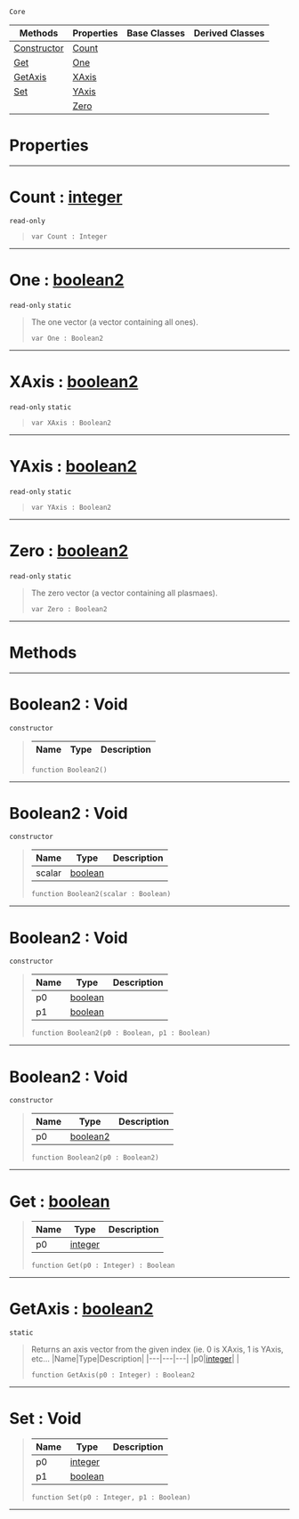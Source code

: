  `Core`

|Methods|Properties|Base Classes|Derived Classes|
|---|---|---|---|
|[ Constructor](https://github.com/PlasmaEngine/PlasmaDocs/tree/master/docs/C%2B%2B/code_reference/lightning_base_types/boolean2.markdown#boolean2-void)|[ Count](https://github.com/PlasmaEngine/PlasmaDocs/tree/master/docs/C%2B%2B/code_reference/lightning_base_types/boolean2.markdown#count-plasma-engine-docume)| | |
|[ Get](https://github.com/PlasmaEngine/PlasmaDocs/tree/master/docs/C%2B%2B/code_reference/lightning_base_types/boolean2.markdown#get-plasma-engine-document)|[ One](https://github.com/PlasmaEngine/PlasmaDocs/tree/master/docs/C%2B%2B/code_reference/lightning_base_types/boolean2.markdown#one-plasma-engine-document)| | |
|[ GetAxis](https://github.com/PlasmaEngine/PlasmaDocs/tree/master/docs/C%2B%2B/code_reference/lightning_base_types/boolean2.markdown#getaxis-plasma-engine-docu)|[ XAxis](https://github.com/PlasmaEngine/PlasmaDocs/tree/master/docs/C%2B%2B/code_reference/lightning_base_types/boolean2.markdown#xaxis-plasma-engine-docume)| | |
|[ Set](https://github.com/PlasmaEngine/PlasmaDocs/tree/master/docs/C%2B%2B/code_reference/lightning_base_types/boolean2.markdown#set-void)|[ YAxis](https://github.com/PlasmaEngine/PlasmaDocs/tree/master/docs/C%2B%2B/code_reference/lightning_base_types/boolean2.markdown#yaxis-plasma-engine-docume)| | |
| |[ Zero](https://github.com/PlasmaEngine/PlasmaDocs/tree/master/docs/C%2B%2B/code_reference/lightning_base_types/boolean2.markdown#plasma-plasma-engine-documen)| | |


 #  Properties


---  
 #  Count : [integer](https://github.com/PlasmaEngine/PlasmaDocs/tree/master/docs/C%2B%2B/code_reference/lightning_base_types/integer.markdown)

 `read-only`

> 
> ``` lang=cpp, name=Lightning
> var Count : Integer


---  
 #  One : [boolean2](https://github.com/PlasmaEngine/PlasmaDocs/tree/master/docs/C%2B%2B/code_reference/lightning_base_types/boolean2.markdown)

 `read-only` `static`

> The one vector (a vector containing all ones).
> ``` lang=cpp, name=Lightning
> var One : Boolean2


---  
 #  XAxis : [boolean2](https://github.com/PlasmaEngine/PlasmaDocs/tree/master/docs/C%2B%2B/code_reference/lightning_base_types/boolean2.markdown)

 `read-only` `static`

> 
> ``` lang=cpp, name=Lightning
> var XAxis : Boolean2


---  
 #  YAxis : [boolean2](https://github.com/PlasmaEngine/PlasmaDocs/tree/master/docs/C%2B%2B/code_reference/lightning_base_types/boolean2.markdown)

 `read-only` `static`

> 
> ``` lang=cpp, name=Lightning
> var YAxis : Boolean2


---  
 #  Zero : [boolean2](https://github.com/PlasmaEngine/PlasmaDocs/tree/master/docs/C%2B%2B/code_reference/lightning_base_types/boolean2.markdown)

 `read-only` `static`

> The zero vector (a vector containing all plasmaes).
> ``` lang=cpp, name=Lightning
> var Zero : Boolean2


---  
 #  Methods


---  
 #  Boolean2 : Void

 `constructor`

> 
> |Name|Type|Description|
> |---|---|---|
> ``` lang=cpp, name=Lightning
> function Boolean2()
> ``` 


---  
 #  Boolean2 : Void

 `constructor`

> 
> |Name|Type|Description|
> |---|---|---|
> |scalar|[boolean](https://github.com/PlasmaEngine/PlasmaDocs/tree/master/docs/C%2B%2B/code_reference/lightning_base_types/boolean.markdown)| |
> ``` lang=cpp, name=Lightning
> function Boolean2(scalar : Boolean)
> ``` 


---  
 #  Boolean2 : Void

 `constructor`

> 
> |Name|Type|Description|
> |---|---|---|
> |p0|[boolean](https://github.com/PlasmaEngine/PlasmaDocs/tree/master/docs/C%2B%2B/code_reference/lightning_base_types/boolean.markdown)| |
> |p1|[boolean](https://github.com/PlasmaEngine/PlasmaDocs/tree/master/docs/C%2B%2B/code_reference/lightning_base_types/boolean.markdown)| |
> ``` lang=cpp, name=Lightning
> function Boolean2(p0 : Boolean, p1 : Boolean)
> ``` 


---  
 #  Boolean2 : Void

 `constructor`

> 
> |Name|Type|Description|
> |---|---|---|
> |p0|[boolean2](https://github.com/PlasmaEngine/PlasmaDocs/tree/master/docs/C%2B%2B/code_reference/lightning_base_types/boolean2.markdown)| |
> ``` lang=cpp, name=Lightning
> function Boolean2(p0 : Boolean2)
> ``` 


---  
 #  Get : [boolean](https://github.com/PlasmaEngine/PlasmaDocs/tree/master/docs/C%2B%2B/code_reference/lightning_base_types/boolean.markdown)

> 
> |Name|Type|Description|
> |---|---|---|
> |p0|[integer](https://github.com/PlasmaEngine/PlasmaDocs/tree/master/docs/C%2B%2B/code_reference/lightning_base_types/integer.markdown)| |
> ``` lang=cpp, name=Lightning
> function Get(p0 : Integer) : Boolean
> ``` 


---  
 #  GetAxis : [boolean2](https://github.com/PlasmaEngine/PlasmaDocs/tree/master/docs/C%2B%2B/code_reference/lightning_base_types/boolean2.markdown)

 `static`

> Returns an axis vector from the given index (ie. 0 is XAxis, 1 is YAxis, etc...
> |Name|Type|Description|
> |---|---|---|
> |p0|[integer](https://github.com/PlasmaEngine/PlasmaDocs/tree/master/docs/C%2B%2B/code_reference/lightning_base_types/integer.markdown)| |
> ``` lang=cpp, name=Lightning
> function GetAxis(p0 : Integer) : Boolean2
> ``` 


---  
 #  Set : Void

> 
> |Name|Type|Description|
> |---|---|---|
> |p0|[integer](https://github.com/PlasmaEngine/PlasmaDocs/tree/master/docs/C%2B%2B/code_reference/lightning_base_types/integer.markdown)| |
> |p1|[boolean](https://github.com/PlasmaEngine/PlasmaDocs/tree/master/docs/C%2B%2B/code_reference/lightning_base_types/boolean.markdown)| |
> ``` lang=cpp, name=Lightning
> function Set(p0 : Integer, p1 : Boolean)
> ``` 


---  
 

 